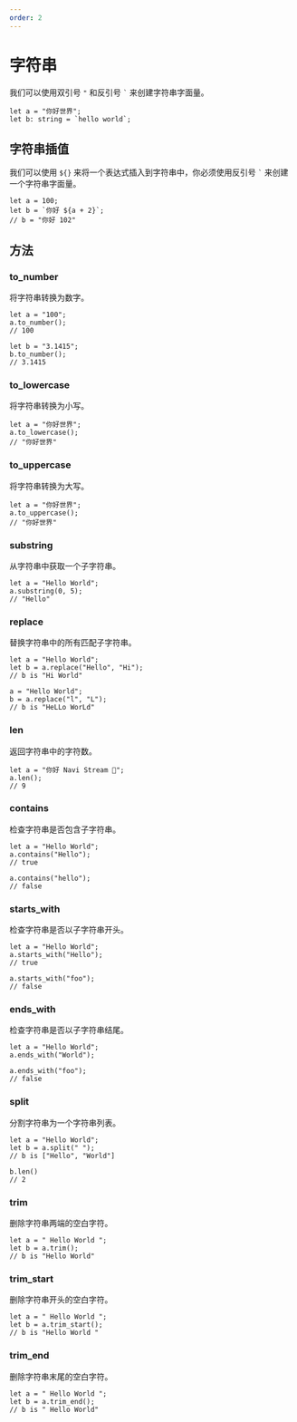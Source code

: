 ```yaml
---
order: 2
---
```


# 字符串

我们可以使用双引号 `"` 和反引号 `` ` `` 来创建字符串字面量。

```nvs
let a = "你好世界";
let b: string = `hello world`;
```

## 字符串插值

我们可以使用 `${}` 来将一个表达式插入到字符串中，你必须使用反引号 `` ` `` 来创建一个字符串字面量。

```nvs
let a = 100;
let b = `你好 ${a + 2}`;
// b = "你好 102"
```

## 方法

### to_number

将字符串转换为数字。

```nvs
let a = "100";
a.to_number();
// 100

let b = "3.1415";
b.to_number();
// 3.1415
```

### to_lowercase

将字符串转换为小写。

```nvs
let a = "你好世界";
a.to_lowercase();
// "你好世界"
```

### to_uppercase

将字符串转换为大写。

```nvs
let a = "你好世界";
a.to_uppercase();
// "你好世界"
```

### substring

从字符串中获取一个子字符串。

```nvs
let a = "Hello World";
a.substring(0, 5);
// "Hello"
```

### replace

替换字符串中的所有匹配子字符串。

```nvs
let a = "Hello World";
let b = a.replace("Hello", "Hi");
// b is "Hi World"

a = "Hello World";
b = a.replace("l", "L");
// b is "HeLLo WorLd"
```

### len

返回字符串中的字符数。

```nvs
let a = "你好 Navi Stream 🌈";
a.len();
// 9
```

### contains

检查字符串是否包含子字符串。

```nvs
let a = "Hello World";
a.contains("Hello");
// true

a.contains("hello");
// false
```

### starts_with

检查字符串是否以子字符串开头。

```nvs
let a = "Hello World";
a.starts_with("Hello");
// true

a.starts_with("foo");
// false
```

### ends_with

检查字符串是否以子字符串结尾。

```nvs
let a = "Hello World";
a.ends_with("World");

a.ends_with("foo");
// false
```

### split

分割字符串为一个字符串列表。

```nvs
let a = "Hello World";
let b = a.split(" ");
// b is ["Hello", "World"]

b.len()
// 2
```

### trim

删除字符串两端的空白字符。

```nvs
let a = " Hello World ";
let b = a.trim();
// b is "Hello World"
```

### trim_start

删除字符串开头的空白字符。

```nvs
let a = " Hello World ";
let b = a.trim_start();
// b is "Hello World "
```

### trim_end

删除字符串末尾的空白字符。

```nvs
let a = " Hello World ";
let b = a.trim_end();
// b is " Hello World"
```

